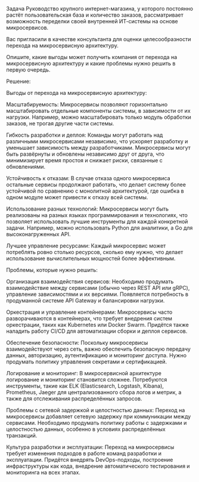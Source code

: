 Задача
Руководство крупного интернет-магазина, у которого постоянно растёт пользовательская база и количество заказов, рассматривает возможность переделки своей внутренней ИТ-системы на основе микросервисов.

Вас пригласили в качестве консультанта для оценки целесообразности перехода на микросервисную архитектуру.

Опишите, какие выгоды может получить компания от перехода на микросервисную архитектуру и какие проблемы нужно решить в первую очередь.

Решение:

Выгоды от перехода на микросервисную архитектуру:

Масштабируемость: Микросервисы позволяют горизонтально масштабировать отдельные компоненты системы, в зависимости от их нагрузки. Например, можно масштабировать только модуль обработки заказов, не трогая другие части системы.

Гибкость разработки и деплоя: Команды могут работать над различными микросервисами независимо, что ускоряет разработку и уменьшает зависимость между разработчиками. Микросервисы могут быть развёрнуты и обновлены независимо друг от друга, что минимизирует время простоя и снижает риски, связанные с обновлениями.

Устойчивость к отказам: В случае отказа одного микросервиса остальные сервисы продолжают работать, что делает систему более устойчивой по сравнению с монолитной архитектурой, где ошибка в одном модуле может привести к отказу всей системы.

Использование разных технологий: Микросервисы могут быть реализованы на разных языках программирования и технологиях, что позволяет использовать лучшие инструменты для каждой конкретной задачи. Например, можно использовать Python для аналитики, а Go для высоконагруженных API.

Лучшее управление ресурсами: Каждый микросервис может потреблять ровно столько ресурсов, сколько ему нужно, что делает использование вычислительных мощностей более эффективным.

Проблемы, которые нужно решить:

Организация взаимодействия сервисов: Необходимо продумать взаимодействие между сервисами (обычно через REST API или gRPC), управление зависимостями и их версиями. Появляется потребность в продуманной системе API Gateway и балансировки нагрузки.

Оркестрация и управление контейнерами: Микросервисы часто разворачиваются в контейнерах, что требует внедрения систем оркестрации, таких как Kubernetes или Docker Swarm. Придётся также наладить работу CI/CD для автоматизации сборки и деплоя сервисов.

Обеспечение безопасности: Поскольку микросервисы взаимодействуют через сеть, важно обеспечить безопасную передачу данных, авторизацию, аутентификацию и мониторинг доступа. Нужно продумать политику управления секретами и сертификацией.

Логирование и мониторинг: В микросервисной архитектуре логирование и мониторинг становится сложнее. Потребуются инструменты, такие как ELK (Elasticsearch, Logstash, Kibana), Prometheus, Jaeger для централизованного сбора логов и метрик, а также для отслеживания распределённых запросов.

Проблемы с сетевой задержкой и целостностью данных: Переход на микросервисы добавляет сетевую задержку при коммуникации между сервисами. Необходимо продумать политику работы с задержками и целостностью данных, особенно в условиях распределённых транзакций.

Культура разработки и эксплуатации: Переход на микросервисы требует изменения подходов в работе команд разработки и эксплуатации. Придётся внедрять DevOps-подходы, построение инфраструктуры как кода, внедрение автоматического тестирования и мониторинга на всех этапах.
